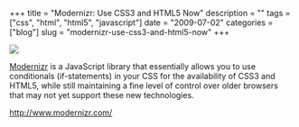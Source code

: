 +++
title = "Modernizr: Use CSS3 and HTML5 Now"
description = ""
tags = ["css", "html", "html5", "javascript"]
date = "2009-07-02"
categories = ["blog"]
slug = "modernizr-use-css3-and-html5-now"
+++



  <div class="notebook-screenshot"><a href="http://www.modernizr.com/"><img id='bluga-thumbnail-1789' class='bluga-thumbnail large' src='http://media.konigi.com/bluga/
wt4a4cb0376fcb5.jpg'/></a></div><p><a href="http://www.modernizr.com/">Modernizr</a> is a JavaScript library that essentially allows you to use conditionals (if-statements) in your CSS for the availability of CSS3 and HTML5, while still maintaining a fine level of control over older browsers that may not yet support these new technologies.</p>
    
  <a href="http://www.modernizr.com/">http://www.modernizr.com/</a>
